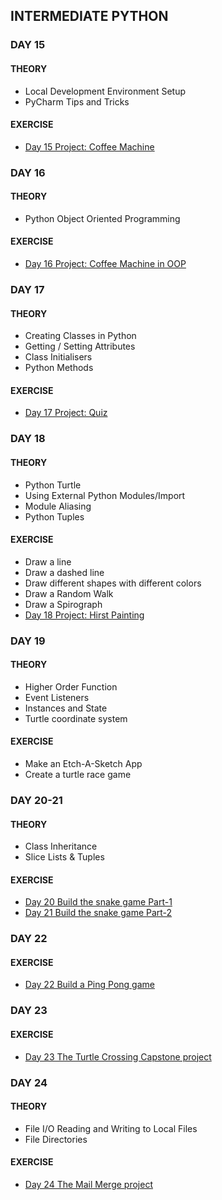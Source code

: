 ## INTERMEDIATE PYTHON

### DAY 15
#### THEORY
- Local Development Environment Setup
- PyCharm Tips and Tricks
#### EXERCISE
- [Day 15 Project: Coffee Machine](../day-15/coffee-machine/main.py)

### DAY 16
#### THEORY
- Python Object Oriented Programming
#### EXERCISE
- [Day 16 Project: Coffee Machine in OOP](../day-16/coffee-machine/main.py)

### DAY 17
#### THEORY
- Creating Classes in Python
- Getting / Setting Attributes
- Class Initialisers
- Python Methods
#### EXERCISE
- [Day 17 Project: Quiz](../day-17/quiz/main.py)

### DAY 18
#### THEORY
- Python Turtle
- Using External Python Modules/Import
- Module Aliasing
- Python Tuples
#### EXERCISE
- Draw a line
- Draw a dashed line
- Draw different shapes with different colors
- Draw a Random Walk
- Draw a Spirograph
- [Day 18 Project: Hirst Painting](../day-18/hirst-painting/main.py)

### DAY 19
#### THEORY
- Higher Order Function
- Event Listeners
- Instances and State
- Turtle coordinate system
#### EXERCISE
- Make an Etch-A-Sketch App
- Create a turtle race game

### DAY 20-21
#### THEORY
- Class Inheritance
- Slice Lists & Tuples
#### EXERCISE
- [Day 20 Build the snake game Part-1](../day-20-21/snake-game/main.py)
- [Day 21 Build the snake game Part-2](../day-20-21/snake-game/main.py)

### DAY 22
#### EXERCISE
- [Day 22 Build a Ping Pong game](../day-22/pong-game/main.py)

### DAY 23
#### EXERCISE
- [Day 23 The Turtle Crossing Capstone project](../day-23/turtle-crossing/main.py)

### DAY 24
#### THEORY
- File I/O Reading and Writing to Local Files
- File Directories
#### EXERCISE
- [Day 24 The Mail Merge project](../day-24/mail-merge/main.py)